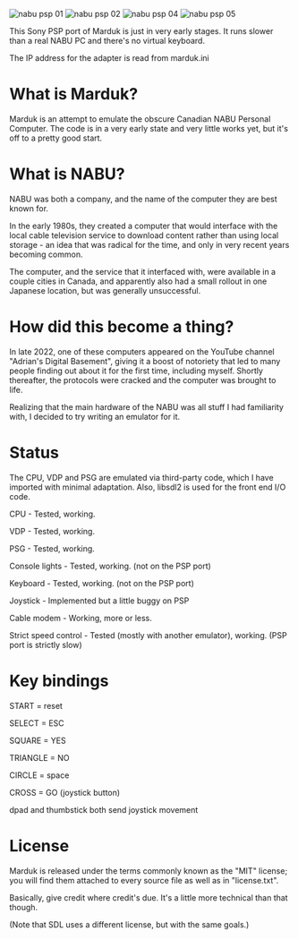 ![nabu psp 01](https://user-images.githubusercontent.com/910729/220287400-11513474-4032-421d-b3c8-b5bef1dfd7e4.jpg)
![nabu psp 02](https://user-images.githubusercontent.com/910729/220287409-68b1b30b-e032-42bf-8a9c-21dc35f346ec.jpg)
![nabu psp 04](https://user-images.githubusercontent.com/910729/220287412-2188747e-8efa-4e5f-bd57-7a0293bbbc5f.jpg)
![nabu psp 05](https://user-images.githubusercontent.com/910729/220287418-41b82c78-f0ae-44e6-9a11-d305775135a8.jpg)

This Sony PSP port of Marduk is just in very early stages. It runs slower than a real NABU PC and there's no virtual keyboard.

The IP address for the adapter is read from marduk.ini

What is Marduk?
===============

  Marduk is an attempt to emulate the obscure Canadian NABU Personal Computer.
  The code is in a very early state and very little works yet, but it's off to
  a pretty good start.

What is NABU?
=============

  NABU was both a company, and the name of the computer they are best known
  for.

  In the early 1980s, they created a computer that would interface with the
  local cable television service to download content rather than using local
  storage - an idea that was radical for the time, and only in very recent
  years becoming common.

  The computer, and the service that it interfaced with, were available in a
  couple cities in Canada, and apparently also had a small rollout in one
  Japanese location, but was generally unsuccessful.

How did this become a thing?
============================

  In late 2022, one of these computers appeared on the YouTube channel
  "Adrian's Digital Basement", giving it a boost of notoriety that led to many
  people finding out about it for the first time, including myself.  Shortly
  thereafter, the protocols were cracked and the computer was brought to life.

  Realizing that the main hardware of the NABU was all stuff I had familiarity
  with, I decided to try writing an emulator for it.

Status
======

  The CPU, VDP and PSG are emulated via third-party code, which I have
  imported with minimal adaptation.  Also, libsdl2 is used for the front end
  I/O code.

  CPU - Tested, working.
  
  VDP - Tested, working.
  
  PSG - Tested, working.
  
  Console lights - Tested, working. (not on the PSP port)
  
  Keyboard - Tested, working. (not on the PSP port)
  
  Joystick - Implemented but a little buggy on PSP
  
  Cable modem - Working, more or less.
  
  Strict speed control - Tested (mostly with another emulator), working. (PSP port is strictly slow)

Key bindings
============

  START = reset

  SELECT = ESC

  SQUARE = YES

  TRIANGLE = NO

  CIRCLE = space

  CROSS = GO (joystick button)

  dpad and thumbstick both send joystick movement

License
=======

  Marduk is released under the terms commonly known as the "MIT" license; you
  will find them attached to every source file as well as in "license.txt".

  Basically, give credit where credit's due.  It's a little more technical
  than that though.

  (Note that SDL uses a different license, but with the same goals.)
